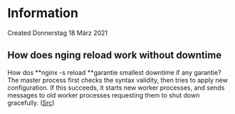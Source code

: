 # Information
Created Donnerstag 18 März 2021

How does nging reload work without downtime
-------------------------------------------
How dos **nginx -s reload **garantie smallest downtime if any garantie?
The master process first checks the syntax validity, then tries to apply new configuration. If this succeeds, it starts new worker processes, and sends messages to old worker processes requesting them to shut down gracefully.
([Src](http://nginx.org/en/docs/control.html))

